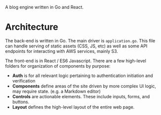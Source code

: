 A blog engine written in Go and React. 

# Architecture 
The back-end is written in Go. The main driver is `application.go`. This file can handle serving of static assets (CSS, JS, etc) as well as some API endpoints for interacting with AWS services, mainly S3. 

The front-end is in React / ES6 Javascript. There are a few high-level folders for organization of components by purpose:
- **Auth** is for all relevant logic pertaining to authentication initiation and verification
- **Components** define areas of the site driven by more complex UI logic, may require state. (e.g. a Markdown editor)
- **Controls** are actionable elements. These include inputs, forms, and buttons.
- **Layout** defines the high-level layout of the entire web page.
